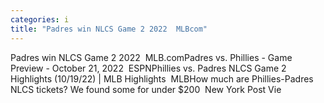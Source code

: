 ```yaml
---
categories: i
title: "Padres win NLCS Game 2 2022  MLBcom"
---
```

Padres win NLCS Game 2 2022&nbsp;&nbsp;MLB.comPadres vs. Phillies - Game Preview - October 21, 2022&nbsp;&nbsp;ESPNPhillies vs. Padres NLCS Game 2 Highlights (10/19/22) | MLB Highlights&nbsp;&nbsp;MLBHow much are Phillies-Padres NLCS tickets? We found some for under $200&nbsp;&nbsp;New York Post Vie